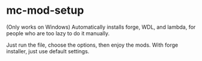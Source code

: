 # mc-mod-setup
(Only works on Windows) Automatically installs forge, WDL, and lambda, for people who are too lazy to do it manually.

Just run the file, choose the options, then enjoy the mods. With forge installer, just use default settings.
